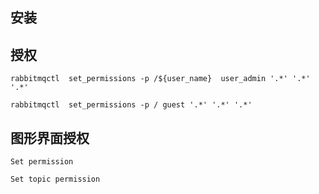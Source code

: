 ## 安装

## 授权

    rabbitmqctl  set_permissions -p /${user_name}  user_admin '.*' '.*' '.*'
    
    rabbitmqctl  set_permissions -p / guest '.*' '.*' '.*'

## 图形界面授权    
    Set permission

    Set topic permission


